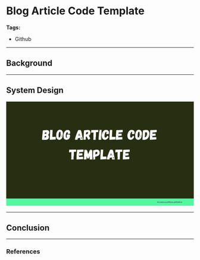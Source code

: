 <!-- 
theme: gaia
paginate: true
footer: © Bhuwan Prasad Updhyay [https://bhuwanupadhyay.github.io/]
-->

# Blog Article Code Template

**Tags:**

- Github

---

## Background

---

## System Design

![](system-design.png)

---

## Conclusion

---

### References


